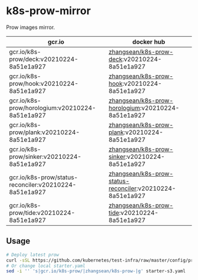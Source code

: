 # k8s-prow-mirror

Prow images mirror.

gcr.io | docker hub
---|---
gcr.io/k8s-prow/deck:v20210224-8a51e1a927 | [zhangsean/k8s-prow-deck](https://hub.docker.com/r/zhangsean/k8s-prow-deck):v20210224-8a51e1a927
gcr.io/k8s-prow/hook:v20210224-8a51e1a927 | [zhangsean/k8s-prow-hook](https://hub.docker.com/r/zhangsean/k8s-prow-hook):v20210224-8a51e1a927
gcr.io/k8s-prow/horologium:v20210224-8a51e1a927 | [zhangsean/k8s-prow-horologium](https://hub.docker.com/r/zhangsean/k8s-prow-horologium):v20210224-8a51e1a927
gcr.io/k8s-prow/plank:v20210224-8a51e1a927 | [zhangsean/k8s-prow-plank](https://hub.docker.com/r/zhangsean/k8s-prow-plank):v20210224-8a51e1a927
gcr.io/k8s-prow/sinker:v20210224-8a51e1a927 | [zhangsean/k8s-prow-sinker](https://hub.docker.com/r/zhangsean/k8s-prow-sinker):v20210224-8a51e1a927
gcr.io/k8s-prow/status-reconciler:v20210224-8a51e1a927 | [zhangsean/k8s-prow-status-reconciler](https://hub.docker.com/r/zhangsean/k8s-prow-status-reconciler):v20210224-8a51e1a927
gcr.io/k8s-prow/tide:v20210224-8a51e1a927 | [zhangsean/k8s-prow-tide](https://hub.docker.com/r/zhangsean/k8s-prow-tide):v20210224-8a51e1a927

## Usage

```bash
# Deploy latest prow
curl -sSL https://github.com/kubernetes/test-infra/raw/master/config/prow/cluster/starter-s3.yaml | sed 's|gcr.io/k8s-prow/|zhangsean/k8s-prow-|g' | kubectl apply -f -
# Or change local starter.yaml
sed -i '' 's|gcr.io/k8s-prow/|zhangsean/k8s-prow-|g' starter-s3.yaml
```
